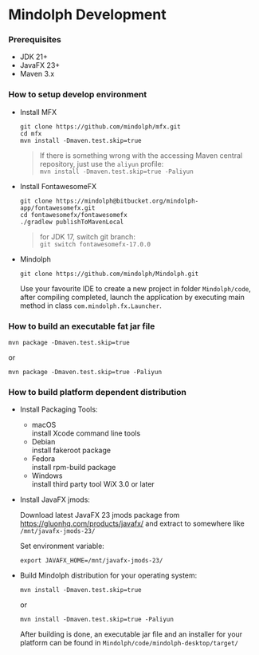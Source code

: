 # Mindolph Development

### Prerequisites
* JDK 21+
* JavaFX 23+
* Maven 3.x

### How to setup develop environment

* Install MFX

    ```shell
    git clone https://github.com/mindolph/mfx.git
    cd mfx
    mvn install -Dmaven.test.skip=true
    ```
  > If there is something wrong with the accessing Maven central repository, just use the `aliyun` profile:  
  > `mvn install -Dmaven.test.skip=true -Paliyun`

* Install FontawesomeFX

    ```shell
    git clone https://mindolph@bitbucket.org/mindolph-app/fontawesomefx.git
    cd fontawesomefx/fontawesomefx
    ./gradlew publishToMavenLocal
    ```
    > for JDK 17, switch git branch:  
`git switch fontawesomefx-17.0.0`

* Mindolph

    ```shell
    git clone https://github.com/mindolph/Mindolph.git
    ```

    Use your favourite IDE to create a new project in folder `Mindolph/code`, after compiling completed, launch the application by executing main method in class `com.mindolph.fx.Launcher`.

### How to build an executable fat jar file

```shell
mvn package -Dmaven.test.skip=true
```
or
```shell
mvn package -Dmaven.test.skip=true -Paliyun
```

### How to build platform dependent distribution

* Install Packaging Tools:  
    * macOS  
      install Xcode command line tools
    * Debian  
      install fakeroot package
    * Fedora  
      install rpm-build package
    * Windows  
      install third party tool WiX 3.0 or later

* Install JavaFX jmods:  

    Download latest JavaFX 23 jmods package from https://gluonhq.com/products/javafx/ and extract to somewhere like `/mnt/javafx-jmods-23/`

    Set environment variable:  
    ```shell
    export JAVAFX_HOME=/mnt/javafx-jmods-23/
    ```

* Build Mindolph distribution for your operating system:  

    ```shell
    mvn install -Dmaven.test.skip=true
    ```
    or 
    ```shell
    mvn install -Dmaven.test.skip=true -Paliyun
    ```
    After building is done, an executable jar file and an installer for your platform can be found in `Mindolph/code/mindolph-desktop/target/`
